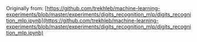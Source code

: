 Originally from: [https://github.com/trekhleb/machine-learning-experiments/blob/master/experiments/digits_recognition_mlp/digits_recognition_mlp.ipynb](https://github.com/trekhleb/machine-learning-experiments/blob/master/experiments/digits_recognition_mlp/digits_recognition_mlp.ipynb)